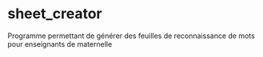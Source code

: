 # sheet_creator
Programme permettant de générer des feuilles de reconnaissance de mots pour enseignants de maternelle
